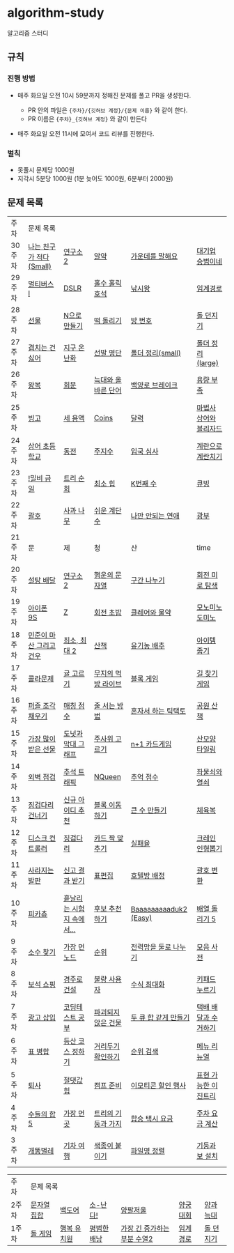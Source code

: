 # algorithm-study

알고리즘 스터디

## 규칙

### 진행 방법

- 매주 화요일 오전 10시 59분까지 정해진 문제를 풀고 PR을 생성한다.
  - PR 안의 파일은 `{주차}/{깃허브 계정}/{문제 이름}` 와 같이 한다.
  - PR 이름은 `{주차}_{깃허브 계정}` 와 같이 만든다


- 매주 화요일 오전 11시에 모여서 코드 리뷰를 진행한다.

### 벌칙

- 못풀시 문제당 1000원
- 지각시 5분당 1000원 (1분 늦어도 1000원, 6분부터 2000원)

## 문제 목록

<table>
  <tr>
    <td>주차</td>
    <td colspan="5">문제 목록</td>
  </tr>
<!--  <tr>
    <td>주차</td></td>
    <td><a href=""></a></td>
    <td><a href=""></a></td>
    <td><a href=""></a></td>
    <td><a href=""></a></td>
    <td><a href=""></a></td>
  </tr> -->
  <tr>
    <td>30주차</td></td>
    <td><a href="https://www.acmicpc.net/problem/16171">나는 친구가 적다 (Small)</a></td>
    <td><a href="https://www.acmicpc.net/problem/17141">연구소 2</a></td>
    <td><a href="https://www.acmicpc.net/problem/4811">알약</a></td>
    <td><a href="https://www.acmicpc.net/problem/1655">가운데를 말해요</a></td>
    <td><a href="https://www.acmicpc.net/problem/17831">대기업 승범이네</a></td>
  </tr>
   <tr>
    <td>29주차</td></td>
    <td><a href="https://www.acmicpc.net/problem/18868">멀티버스 Ⅰ</a></td>
    <td><a href="https://www.acmicpc.net/problem/9019">DSLR</a></td>
    <td><a href="https://www.acmicpc.net/problem/20164">홀수 홀릭 호석</a></td>
    <td><a href="https://www.acmicpc.net/problem/17143">낚시왕</a></td>
    <td><a href="https://www.acmicpc.net/problem/1948">임계경로</a></td>
  </tr>
   <tr>
    <td>28주차</td></td>
    <td><a href="https://www.acmicpc.net/problem/1166">선물</a></td>
    <td><a href="https://www.acmicpc.net/problem/17255">N으로 만들기</a></td>
    <td><a href="https://www.acmicpc.net/problem/20007">떡 돌리기</a></td>
    <td><a href="https://www.acmicpc.net/problem/1082">방 번호</a></td>
    <td><a href="https://www.acmicpc.net/problem/3025">돌 던지기</a></td>
  </tr>
   <tr>
    <td>27주차</td></td>
    <td><a href="https://www.acmicpc.net/problem/20922">겹치는 건 싫어</a></td>
    <td><a href="https://www.acmicpc.net/problem/5212">지구 온난화</a></td>
    <td><a href="https://www.acmicpc.net/problem/3980">선발 명단</a></td>
    <td><a href="https://www.acmicpc.net/problem/22860">폴더 정리(small)</a></td>
    <td><a href="https://www.acmicpc.net/problem/22861">폴더 정리(large)</a></td>
  </tr>
  <tr>
    <td>26주차</td></td>
    <td><a href="https://www.acmicpc.net/problem/18311">왕복</a></td>
    <td><a href="https://www.acmicpc.net/problem/17609">회문</a></td>
    <td><a href="https://www.acmicpc.net/problem/13022">늑대와 올바른 단어</a></td>
    <td><a href="https://www.acmicpc.net/problem/11562">백양로 브레이크</a></td>
    <td><a href="https://www.acmicpc.net/problem/5446">용량 부족</a></td>
  </tr>
   <tr>
    <td>25주차</td></td>
    <td><a href="https://www.acmicpc.net/problem/2578">빙고</a></td>
    <td><a href="https://www.acmicpc.net/problem/2473">세 용액</a></td>
    <td><a href="https://www.acmicpc.net/problem/3067">Coins</a></td>
    <td><a href="https://www.acmicpc.net/problem/20207">달력</a></td>
    <td><a href="https://www.acmicpc.net/problem/21611">마법사 상어와 블리자드</a></td>
  </tr>
   <tr>
    <td>24주차</td></td>
    <td><a href="https://www.acmicpc.net/problem/21608">상어 초등학교</a></td>
    <td><a href="https://www.acmicpc.net/problem/9084">동전</a></td>
    <td><a href="https://www.acmicpc.net/problem/15724">주지수</a></td>
    <td><a href="https://www.acmicpc.net/problem/3079">입국 심사</a></td>
    <td><a href="https://www.acmicpc.net/problem/16987">계란으로 계란치기</a></td>
  </tr>
   <tr>
    <td>23주차</td></td>
    <td><a href="https://www.acmicpc.net/problem/11365">!밀비 급일</a></td>
    <td><a href="https://www.acmicpc.net/problem/1991">트리 순회</a></td>
    <td><a href="https://www.acmicpc.net/problem/1927">최소 힙</a></td>
    <td><a href="https://www.acmicpc.net/problem/1300">K번째 수</a></td>
    <td><a href="https://www.acmicpc.net/problem/5373">큐빙</a></td>
  </tr>
   <tr>
    <td>22주차</td></td>
    <td><a href="https://www.acmicpc.net/problem/9012">괄호</a></td>
    <td><a href="https://www.acmicpc.net/problem/19539">사과 나무</a></td>
    <td><a href="https://www.acmicpc.net/problem/10844">쉬운 계단 수</a></td>
    <td><a href="https://www.acmicpc.net/problem/14621">나만 안되는 연애</a></td>
    <td><a href="https://www.acmicpc.net/problem/21279">광부</a></td>
  </tr>
   <tr>
    <td>21주차</td></td>
    <td>문</td>
    <td>제</td>
    <td>청</td>
    <td>산</td>
    <td>time</td>
  </tr>
   <tr>
    <td>20주차</td></td>
    <td><a href="https://www.acmicpc.net/problem/2839">설탕 배달</a></td>
    <td><a href="https://www.acmicpc.net/problem/17141">연구소 2</a></td>
    <td><a href="https://www.acmicpc.net/problem/1342">행운의 문자열</a></td>
    <td><a href="https://www.acmicpc.net/problem/2228">구간 나누기</a></td>
    <td><a href="https://www.acmicpc.net/problem/22949">회전 미로 탐색</a></td>
  </tr>
   <tr>
    <td>19주차</td></td>
    <td><a href="https://www.acmicpc.net/problem/5883">아이폰 9S</a></td>
    <td><a href="https://www.acmicpc.net/problem/1074">Z</a></td>
    <td><a href="https://www.acmicpc.net/problem/15961">회전 초밥</a></td>
    <td><a href="https://www.acmicpc.net/problem/20119">클레어와 물약</a></td>
    <td><a href="https://www.acmicpc.net/problem/19235">모노미노도미노</a></td>
  </tr>
  <tr>
    <td>18주차</td></td>
    <td><a href="https://www.acmicpc.net/problem/18223">민준이 마산 그리고 건우</a></td>
    <td><a href="https://www.acmicpc.net/problem/20053">최소, 최대 2</a></td>
    <td><a href="https://www.acmicpc.net/problem/22868">산책</a></td>
    <td><a href="https://www.acmicpc.net/problem/1012">유기농 배추</a></td>
    <td><a href="https://school.programmers.co.kr/learn/courses/30/lessons/87694">아이템 줍기</a></td>
  </tr>
  <tr>
    <td>17주차</td></td>
    <td><a href="https://school.programmers.co.kr/learn/courses/30/lessons/132267">콜라문제</a></td>
    <td><a href="https://school.programmers.co.kr/learn/courses/30/lessons/138476">귤 고르기</a></td>
    <td><a href="https://school.programmers.co.kr/learn/courses/30/lessons/42891">무지의 먹방 라이브</a></td>
    <td><a href="https://school.programmers.co.kr/learn/courses/30/lessons/42894">블록 게임</a></td>
    <td><a href="https://school.programmers.co.kr/learn/courses/30/lessons/42892">길 찾기 게임</a></td>
  </tr>
    <tr>
    <td>16주차</td></td>
    <td><a href="https://school.programmers.co.kr/learn/courses/30/lessons/84021">퍼즐 조각 채우기</a></td>
    <td><a href="https://school.programmers.co.kr/learn/courses/30/lessons/42893">매칭 점수</a></td>
    <td><a href="https://school.programmers.co.kr/learn/courses/30/lessons/12936">줄 서는 방법</a></td>
    <td><a href="https://school.programmers.co.kr/learn/courses/30/lessons/160585">혼자서 하는 틱택토</a></td>
    <td><a href="https://school.programmers.co.kr/learn/courses/30/lessons/172928">공원 산책</a></td>
  </tr>
  <tr>
    <td>15주차</td></td>
    <td><a href="https://school.programmers.co.kr/learn/courses/30/lessons/258712">가장 많이 받은 선물</a></td>
    <td><a href="https://school.programmers.co.kr/learn/courses/30/lessons/258711">도넛과 막대 그래프</a></td>
    <td><a href="https://school.programmers.co.kr/learn/courses/30/lessons/258709">주사위 고르기</a></td>
    <td><a href="https://school.programmers.co.kr/learn/courses/30/lessons/258707">n+1 카드게임</a></td>
    <td><a href="https://school.programmers.co.kr/learn/courses/30/lessons/258705">산모양 타일링</a></td>
  </tr>
    <tr>
    <td>14주차</td></td>
    <td><a href="https://school.programmers.co.kr/learn/courses/30/lessons/60062">외벽 점검</a></td>
    <td><a href="https://school.programmers.co.kr/learn/courses/30/lessons/17676">추석 트래픽</a></td>
    <td><a href="https://school.programmers.co.kr/learn/courses/30/lessons/12952">NQueen</a></td>
    <td><a href="https://school.programmers.co.kr/learn/courses/30/lessons/176963">추억 점수</a></td>
    <td><a href="https://school.programmers.co.kr/learn/courses/30/lessons/60059">좌물쇠와 열쇠</a></td>
  </tr>
  <tr>
    <td>13주차</td></td>
    <td><a href="https://school.programmers.co.kr/learn/courses/30/lessons/64062">징검다리 건너기</a></td>
    <td><a href="https://school.programmers.co.kr/learn/courses/30/lessons/72410">신규 아이디 추천</a></td>
    <td><a href="https://school.programmers.co.kr/learn/courses/30/lessons/60063">블록 이동하기</a></td>
    <td><a href="https://school.programmers.co.kr/learn/courses/30/lessons/42883">큰 수 만들기</a></td>
    <td><a href="https://school.programmers.co.kr/learn/courses/30/lessons/42862">체육복</a></td>
  </tr>
  <tr>
    <td>12주차</td></td>
    <td><a href="https://school.programmers.co.kr/learn/courses/30/lessons/42627">디스크 컨트롤러</a></td>
    <td><a href="https://school.programmers.co.kr/learn/courses/30/lessons/43236">징검다리</a></td>
    <td><a href="https://school.programmers.co.kr/learn/courses/30/lessons/72415">카드 짝 맞추기</a></td>
    <td><a href="https://school.programmers.co.kr/learn/courses/30/lessons/42889">실패율</a></td>
    <td><a href="https://school.programmers.co.kr/learn/courses/30/lessons/64061">크레인 인형뽑기</a></td>
  </tr>
  <tr>
    <td>11주차</td></td>
    <td><a href="https://school.programmers.co.kr/learn/courses/30/lessons/92345">사라지는 발판</a></td>
    <td><a href="https://school.programmers.co.kr/learn/courses/30/lessons/92334">신고 결과 받기</a></td>
    <td><a href="https://school.programmers.co.kr/learn/courses/30/lessons/81303">표편집</a></td>
    <td><a href="https://school.programmers.co.kr/learn/courses/30/lessons/64063">호텔방 배정</a></td>
    <td><a href="https://school.programmers.co.kr/learn/courses/30/lessons/60058">괄호 변환</a></td>
  </tr>
  <tr>
    <td>10주차</td></td>
    <td><a href="https://www.acmicpc.net/problem/14405">피카츄</a></td>
    <td><a href="https://www.acmicpc.net/problem/17951">흩날리는 시험지 속에서...</a></td>
    <td><a href="https://www.acmicpc.net/problem/1713">후보 추천하기</td>
    <td><a href="https://www.acmicpc.net/problem/16988">Baaaaaaaaaduk2 (Easy)</a></td>
    <td><a href="https://www.acmicpc.net/problem/17470">배열 돌리기 5</a></td>
  </tr>
  <tr>
    <td>9주차</td></td>
    <td><a href="https://school.programmers.co.kr/learn/courses/30/lessons/42839">소수 찾기</a></td>
    <td><a href="https://school.programmers.co.kr/learn/courses/30/lessons/49189">가장 먼 노드</a></td>
    <td><a href="https://school.programmers.co.kr/learn/courses/30/lessons/49191">순위</a></td>
    <td><a href="https://school.programmers.co.kr/learn/courses/30/lessons/86971">전력망을 둘로 나누기</a></td>
    <td><a href="https://school.programmers.co.kr/learn/courses/30/lessons/84512">모음 사전</a></td>
  </tr>
  <tr>
    <td>8주차</td></td>
    <td><a href="https://school.programmers.co.kr/learn/courses/30/lessons/67258">보석 쇼핑</a></td>
    <td><a href="https://school.programmers.co.kr/learn/courses/30/lessons/67259">경주로 건설</a></td>
    <td><a href="https://school.programmers.co.kr/learn/courses/30/lessons/64064">불량 사용자</a></td>
    <td><a href="https://school.programmers.co.kr/learn/courses/30/lessons/67257">수식 최대화</a></td>
    <td><a href="https://school.programmers.co.kr/learn/courses/30/lessons/67256">키패드 누르기</a></td>
  </tr>
  <tr>
    <td>7주차</td></td>
    <td><a href="https://school.programmers.co.kr/learn/courses/30/lessons/72414">광고 삽입</a></td>
    <td><a href="https://school.programmers.co.kr/learn/courses/30/lessons/118668">코딩테스트 공부</a></td>
    <td><a href="https://school.programmers.co.kr/learn/courses/30/lessons/92344">파괴되지 않은 건물</a></td>
    <td><a href="https://school.programmers.co.kr/learn/courses/30/lessons/118667">두 큐 합 같게 만들기</a></td>
    <td><a href="https://school.programmers.co.kr/learn/courses/30/lessons/150369">택배 배달과 수거하기</a></td>
  </tr>
  <tr>
    <td>6주차</td></td>
    <td><a href="https://school.programmers.co.kr/learn/courses/30/lessons/150366">표 병합</a></td>
    <td><a href="https://school.programmers.co.kr/learn/courses/30/lessons/118669">등산 코스 정하기</a></td>
    <td><a href="https://school.programmers.co.kr/learn/courses/30/lessons/81302">거리두기 확인하기</a></td>
    <td><a href="https://school.programmers.co.kr/learn/courses/30/lessons/72412">순위 검색</a></td>
    <td><a href="https://school.programmers.co.kr/learn/courses/30/lessons/72411">메뉴 리뉴얼</a></td>
  </tr>
  <tr>
    <td>5주차</td></td>
    <td><a href="https://www.acmicpc.net/problem/14501">퇴사</a></td>
    <td><a href="https://www.acmicpc.net/problem/11286">절댓값 힙</a></td>
    <td><a href="https://www.acmicpc.net/problem/16938">캠프 준비</a></td>
    <td><a href="https://school.programmers.co.kr/learn/courses/30/lessons/150368">이모티콘 할인 행사</a></td>
    <td><a href="https://school.programmers.co.kr/learn/courses/30/lessons/150367">표현 가능한 이진트리</a></td>
  </tr>
  <tr>
    <td>4주차</td></td>
    <td><a href="https://www.acmicpc.net/problem/2018">수들의 합 5</a></td>
    <td><a href="https://www.acmicpc.net/problem/22865">가장 먼 곳</a></td>
    <td><a href="https://www.acmicpc.net/problem/20924">트리의 기둥과 가지</a></td>
    <td><a href="https://school.programmers.co.kr/learn/courses/30/lessons/72413">합승 택시 요금</a></td>
    <td><a href="https://school.programmers.co.kr/learn/courses/30/lessons/92341">주차 요금 계산</a></td>
  </tr>
  <tr>
    <td>3주차</td></td>
    <td><a href="https://www.acmicpc.net/problem/3020">개똥벌레</a></td>
    <td><a href="https://www.acmicpc.net/problem/10713">기차 여행</a></td>
    <td><a href="https://www.acmicpc.net/problem/17136">색종이 붙이기</a></td>
    <td><a href="https://school.programmers.co.kr/learn/courses/30/lessons/17686">파일명 정렬</a></td>
    <td><a href="https://school.programmers.co.kr/learn/courses/30/lessons/60061">기둥과 보 설치</a></td>
  </tr>
</table>


<table>
  <tr>
    <td>주차</td>
    <td colspan="6">문제 목록</td>
  </tr>
  <tr>
    <td>2주차</td></td>
    <td><a href="https://www.acmicpc.net/problem/14425">문자열 집합</a></td>
    <td><a href="https://www.acmicpc.net/problem/17396">백도어</a></td>
    <td><a href="https://www.acmicpc.net/problem/19699">소-난다!</a></td>
    <td><a href="https://www.acmicpc.net/problem/2629">양팔저울</a></td>
    <td><a href="https://school.programmers.co.kr/learn/courses/30/lessons/92342">양궁대회</a></td>
    <td><a href="https://school.programmers.co.kr/learn/courses/30/lessons/92343">양과 늑대</a></td>
  </tr>  
  <tr>
    <td>1주차</td></td>
    <td><a href="https://www.acmicpc.net/problem/9655">돌 게임</a></td>
    <td><a href="https://www.acmicpc.net/problem/13164">행복 유치원</a></td>
    <td><a href="https://www.acmicpc.net/problem/12865">평범한 배낭</a></td>
    <td><a href="https://www.acmicpc.net/problem/12015">가장 긴 증가하는 부분 수열2</a></td>
    <td><a href="https://www.acmicpc.net/problem/1948">임계 경로</a></td>
    <td><a href="https://www.acmicpc.net/problem/3025">돌 던지기 </a></td>
  </tr>
</table>

